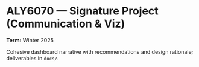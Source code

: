 # ALY6070 — Signature Project (Communication & Viz)
**Term:** Winter 2025

Cohesive dashboard narrative with recommendations and design rationale; deliverables in `docs/`.
